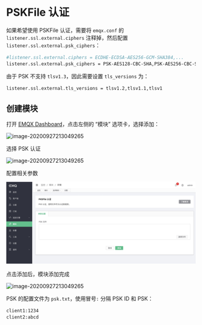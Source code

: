 # PSKFile 认证

如果希望使用 PSKFile 认证，需要将 `emqx.conf` 的 `listener.ssl.external.ciphers` 注释掉，然后配置 `listener.ssl.external.psk_ciphers`：

```bash
#listener.ssl.external.ciphers = ECDHE-ECDSA-AES256-GCM-SHA384,...
listener.ssl.external.psk_ciphers = PSK-AES128-CBC-SHA,PSK-AES256-CBC-SHA,PSK-3DES-EDE-CBC-SHA,PSK-RC4-SHA

```

由于 PSK 不支持 `tlsv1.3`，因此需要设置 `tls_versions` 为：
```bash
listener.ssl.external.tls_versions = tlsv1.2,tlsv1.1,tlsv1
```

## 创建模块

打开 [EMQX Dashboard](http://127.0.0.1:18083/#/modules)，点击左侧的 “模块” 选项卡，选择添加：

![image-20200927213049265](./assets/modules.png)

选择 PSK 认证

![image-20200927213049265](./assets/auth_psk1.png)

配置相关参数

![image-20200927213049265](./assets/auth_psk2.png)

点击添加后，模块添加完成

![image-20200927213049265](./assets/auth_psk3.png)


PSK 的配置文件为 `psk.txt`，使用冒号`:` 分隔 PSK ID 和 PSK：

```bash
client1:1234
client2:abcd
```
